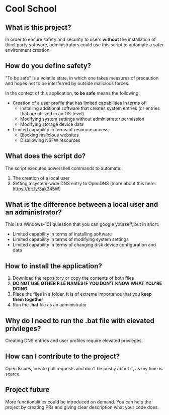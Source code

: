 # Cool School

## What is this project?
In order to ensure safety and security to users **without** the installation of third-party software, administrators could use this script to automate
a safer environment creation.


## How do you define safety?
"To be safe" is a volatile state, in which one takes measures of precaution and hopes not to be interferred by outside malicious forces.

In the context of this application, **to be safe** means the following:

 - Creation of a user profile that has limited capabilities in terms of:
    - Installing additional software that creates system entries (or entries that are utilized in an OS-level)
    - Modifying system settings without administrator permission
    - Modifying storage device data
 - Limited capability in terms of resource access:
    - Blocking malicious websites
    - Disallowing NSFW resources
    
    

## What does the script do?
The script executes powershell commands to automate:

1. The creation of a local user
2. Setting a system-wide DNS entry to OpenDNS (more about this here: https://bit.ly/3ak345W)



## What is the difference between a local user and an administrator?
This is a Windows-101 quiestion that you can google yourself, but in short:
- Limited capability in terms of installing software
- Limited capability in terms of modifying system settings
- Limited capability in terms of changing disk device configuration and data



## How to install the application?
1. Download the repository or copy the contents of both files
2. **DO NOT USE OTHER FILE NAMES IF YOU DON'T KNOW WHAT YOU'RE DOING**
3. Place the files in a folder. It is of extreme importance that you **keep them together**
4. Run the **.bat** file as an administrator



## Why do I need to run the .bat file with elevated privileges?
Creating DNS entries and user profiles require elevated privileges.



## How can I contribute to the project?
Open Issues, create pull requests and don't be pushy about it, as my time is scarce.



## Project future
More functionalities could be introduced on demand. You can help the project by creating PRs and giving clear description what your code does.
